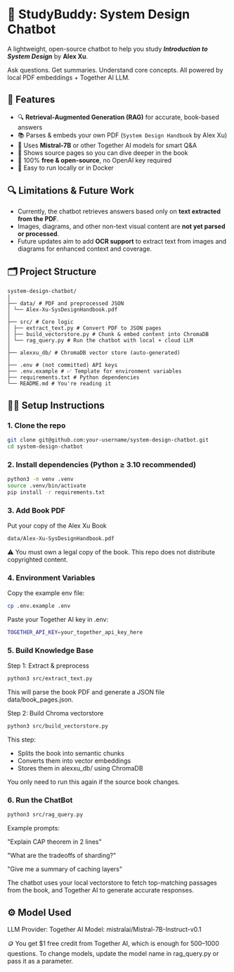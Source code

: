 # 🤖 StudyBuddy: System Design Chatbot

A lightweight, open-source chatbot to help you study **_Introduction to System Design_** by **Alex Xu**.

Ask questions. Get summaries. Understand core concepts. All powered by local PDF embeddings + Together AI LLM.



## 🚀 Features

- 🔍 **Retrieval-Augmented Generation (RAG)** for accurate, book-based answers
- 📚 Parses & embeds your own PDF (`System Design Handbook` by Alex Xu)
- 🧠 Uses **Mistral-7B** or other Together AI models for smart Q&A
- 🧾 Shows source pages so you can dive deeper in the book
- 💸 100% **free & open-source**, no OpenAI key required
- 🐳 Easy to run locally or in Docker

## 🔍 Limitations & Future Work

- Currently, the chatbot retrieves answers based only on **text extracted from the PDF**.
- Images, diagrams, and other non-text visual content are **not yet parsed or processed**.
- Future updates aim to add **OCR support** to extract text from images and diagrams for enhanced context and coverage.


## 🗂️ Project Structure
```
system-design-chatbot/
│
├── data/ # PDF and preprocessed JSON
│ └── Alex-Xu-SysDesignHandbook.pdf
│
├── src/ # Core logic
│ ├── extract_text.py # Convert PDF to JSON pages
│ ├── build_vectorstore.py # Chunk & embed content into ChromaDB
│ └── rag_query.py # Run the chatbot with local + cloud LLM
│
├── alexxu_db/ # ChromaDB vector store (auto-generated)
│
├── .env # (not committed) API keys
├── .env.example # ✅ Template for environment variables
├── requirements.txt # Python dependencies
└── README.md # You're reading it
```

## 🧑‍💻 Setup Instructions

### 1. Clone the repo

```bash
git clone git@github.com:your-username/system-design-chatbot.git
cd system-design-chatbot
```


### 2. Install dependencies (Python ≥ 3.10 recommended)

```bash
python3 -m venv .venv
source .venv/bin/activate
pip install -r requirements.txt
```


### 3. Add Book PDF
Put your copy of the Alex Xu Book
```bash
data/Alex-Xu-SysDesignHandbook.pdf
```
⚠️ You must own a legal copy of the book. This repo does not distribute copyrighted content.


### 4. Environment Variables
Copy the example env file:
```bash
cp .env.example .env
```
Paste your Together AI key in .env:
```bash
TOGETHER_API_KEY=your_together_api_key_here
```


### 5. Build Knowledge Base
Step 1: Extract & preprocess
```bash
python3 src/extract_text.py
```
This will parse the book PDF and generate a JSON file data/book_pages.json.


Step 2: Build Chroma vectorstore
```bash
python3 src/build_vectorstore.py
```
This step:

- Splits the book into semantic chunks
- Converts them into vector embeddings
- Stores them in alexxu_db/ using ChromaDB

You only need to run this again if the source book changes.


### 6. Run the ChatBot

```bash
python3 src/rag_query.py

```
Example prompts:

"Explain CAP theorem in 2 lines"

"What are the tradeoffs of sharding?"

"Give me a summary of caching layers"

The chatbot uses your local vectorstore to fetch top-matching passages from the book, and Together AI to generate accurate responses.


## ⚙️ Model Used
LLM Provider: Together AI
Model: mistralai/Mistral-7B-Instruct-v0.1

🪙 You get $1 free credit from Together AI, which is enough for 500–1000 questions.
To change models, update the model name in rag_query.py or pass it as a parameter.










